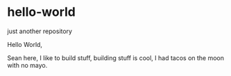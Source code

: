 # hello-world
just another repository

Hello World,

Sean here, I like to build stuff, building stuff is cool,
I had tacos on the moon with no mayo.
